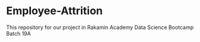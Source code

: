 # Employee-Attrition
This repository for our project in Rakamin Academy Data Science Bootcamp Batch 19A
